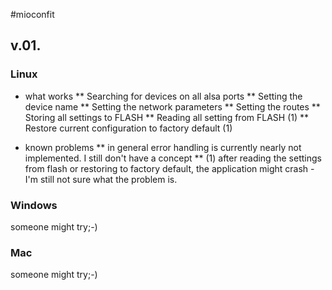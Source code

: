#mioconfit

## v.01.
### Linux
* what works
** Searching for devices on all alsa ports
** Setting the device name
** Setting the network parameters
** Setting the routes
** Storing all settings to FLASH
** Reading all setting from FLASH (1)
** Restore current configuration to factory default (1)

* known problems
** in general error handling is currently nearly not implemented. I still don't have a concept
** (1) after reading the settings from flash or restoring to factory default, the application might crash - I'm still not sure what the problem is.

### Windows
someone might try;-)

### Mac
someone might try;-)

